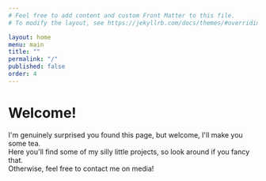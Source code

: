 ```yaml
---
# Feel free to add content and custom Front Matter to this file.
# To modify the layout, see https://jekyllrb.com/docs/themes/#overriding-theme-defaults

layout: home
menu: main
title: ""
permalink: "/"
published: false
order: 4
---
```


# Welcome!
I'm genuinely surprised you found this page, but welcome, I'll make you some tea.\
Here you'll find some of my silly little projects, so look around if you fancy that.\
Otherwise, feel free to contact me on media!
